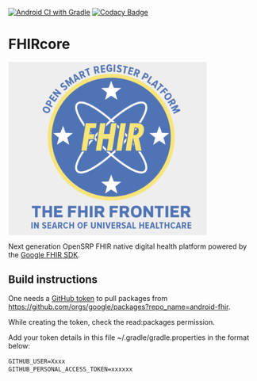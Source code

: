 [![Android CI with Gradle](https://github.com/OpenSRP/fhircore/actions/workflows/ci.yml/badge.svg)](https://github.com/OpenSRP/fhircore/actions/workflows/ci.yml)
[![Codacy Badge](https://api.codacy.com/project/badge/Grade/36e296c5bea343e1ac451d66a2331d11)](https://www.codacy.com/app/OpenSRP/fhircore?utm_source=github.com&amp;utm_medium=referral&amp;utm_content=OpenSRP/fhircore&amp;utm_campaign=Badge_Grade)


# FHIRcore

<img align=center width=400 src="docs/assets/fhircore.png">

Next generation OpenSRP FHIR native digital health platform powered by the [Google FHIR SDK](https://github.com/google/android-fhir).


## Build instructions

One needs a [GitHub token](https://docs.github.com/en/github/authenticating-to-github/creating-a-personal-access-token#creating-a-token) to pull packages from https://github.com/orgs/google/packages?repo_name=android-fhir.

While creating the token, check the read:packages permission.

Add your token details in this file ~/.gradle/gradle.properties in the format below:

```
GITHUB_USER=Xxxx
GITHUB_PERSONAL_ACCESS_TOKEN=xxxxxx
```
